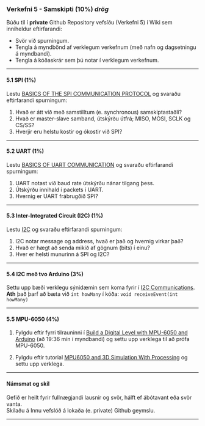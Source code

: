 ### Verkefni 5 - Samskipti (10%)  _drög_


Búðu til í **private** Github Repository vefsíðu (Verkefni 5) í Wiki sem inniheldur eftirfarandi:

- Svör við spurningum.
- Tengla á myndbönd af verklegum verkefnum (með nafn og dagsetningu á myndbandi).
- Tengla á kóðaskrár sem þú notar í verklegum verkefnum.

---

#### 5.1 SPI (1%)
Lestu [BASICS OF THE SPI COMMUNICATION PROTOCOL](https://www.circuitbasics.com/basics-of-the-spi-communication-protocol) og svaraðu eftirfarandi spurningum:
   
   1. Hvað er átt við með samstilltum (e. synchronous) samskiptastaðli?
   1. Hvað er master-slave samband, útskýrðu útfrá; MISO, MOSI, SCLK og CS/SS? 
   1. Hverjir eru helstu kostir og ókostir við SPI?
   
---

#### 5.2 UART (1%)
Lestu [BASICS OF UART COMMUNICATION](https://www.circuitbasics.com/basics-uart-communication/) og svaraðu eftirfarandi spurningum:
 
   1. UART notast við baud rate útskýrðu nánar tilgang þess.
   1. Útskýrðu innihald í packets í UART.
   1. Hvernig er UART frábrugðið SPI? 
 
---

#### 5.3 Inter-Integrated Circuit (I2C) (1%)
Lestu [I2C](https://www.circuitbasics.com/basics-of-the-i2c-communication-protocol/) og svaraðu eftirfarandi spurningum:

   1. I2C notar message og address, hvað er það og hvernig virkar það?
   1. Hvað er hægt að senda mikið af gögnum (bits) í einu?
   1. Hver er helsti munurinn á SPI og I2C? 

---

#### 5.4 I2C með tvo Arduino (3%)
Settu upp bæði verklegu sýnidæmin sem koma fyrir í [I2C Communications](https://dronebotworkshop.com/i2c-arduino-arduino/).<br> 
**Ath** það þarf að bæta við `int howMany` í kóða: `void receiveEvent(int howMany)`
        
---

#### 5.5 MPU-6050 (4%)
1. Fylgdu eftir fyrri tilrauninni í [Build a Digital Level with MPU-6050 and Arduino](https://dronebotworkshop.com/mpu-6050-level/)  (að 19:36 mín í myndbandi) og settu upp verklega til að prófa MPU-6050.

2. Fylgdu eftir tutorial [MPU6050 and 3D Simulation With Processing](https://www.instructables.com/id/Arduino-MPU6050-GY521-6-Axis-Accelerometer-Gyro-3D/) og settu upp verklega.

---

#### Námsmat og skil
Gefið er heilt fyrir fullnægjandi lausnir og svör, hálft ef ábótavant eða svör vanta. <br>
Skilaðu á Innu vefslóð á lokaða (e. private) Github geymslu.

---

<!--

#### 5.1 UART
Kynntu þér UART [BASICS OF UART COMMUNICATION](https://www.circuitbasics.com/basics-uart-communication/) og [UART](https://www.allaboutcircuits.com/technical-articles/back-to-basics-the-universal-asynchronous-receiver-transmitter-uart/). Fylgdu eftirfarandi tutorial: [HOW TO SET UP UART COMMUNICATION ON THE ARDUINO](https://www.circuitbasics.com/how-to-set-up-uart-communication-for-arduino/) og settu upp á Breadboard.
   

#### 5.2 Serial Peripheral Interface (SPI)
1. Fylgdu eftirfarandi tutorial: [Communication between two Arduino Boards](https://circuitdigest.com/microcontroller-projects/arduino-spi-communication-tutorial) og settu upp á Breadboard. Sjá einnig [How do you use SPI on an Arduino?](https://arduino.stackexchange.com/questions/16348/how-do-you-use-spi-on-an-arduino)


**SPI:**

- [BASICS OF THE SPI COMMUNICATION PROTOCOL](https://www.circuitbasics.com/basics-of-the-spi-communication-protocol)
- [SPI](https://www.allaboutcircuits.com/technical-articles/spi-serial-peripheral-interface/)
- [Arduino og SPI](https://learn.sparkfun.com/tutorials/serial-peripheral-interface-spi/all) 
- [SPI safnið fyrir Arduino](https://www.arduino.cc/en/reference/SPI)

-->
